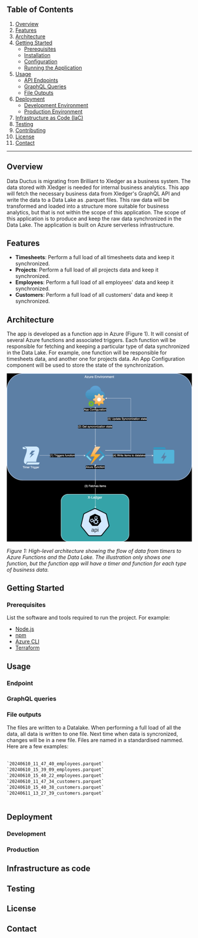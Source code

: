 ## Table of Contents

1. [Overview](#overview)
2. [Features](#features)
3. [Architecture](#architecture)
4. [Getting Started](#getting-started)
    - [Prerequisites](#prerequisites)
    - [Installation](#installation)
    - [Configuration](#configuration)
    - [Running the Application](#running-the-application)
5. [Usage](#usage)
    - [API Endpoints](#api-endpoints)
    - [GraphQL Queries](#graphql-queries)
    - [File Outputs](#file-outputs)
6. [Deployment](#deployment)
    - [Development Environment](#development-environment)
    - [Production Environment](#production-environment)
7. [Infrastructure as Code (IaC)](#infrastructure-as-code-iac)
8. [Testing](#testing)
9. [Contributing](#contributing)
10. [License](#license)
11. [Contact](#contact)

---

## Overview

Data Ductus is migrating from Brilliant to Xledger as a business system. The data stored with Xledger is needed for internal business analytics. This app will fetch the necessary business data from Xledger's GraphQL API and write the data to a Data Lake as .parquet files. This raw data will be transformed and loaded into a structure more suitable for business analytics, but that is not within the scope of this application. The scope of this application is to produce and keep the raw data synchronized in the Data Lake. The application is built on Azure serverless infrastructure.

## Features

- **Timesheets**: Perform a full load of all timesheets data and keep it synchronized.
- **Projects**: Perform a full load of all projects data and keep it synchronized.
- **Employees**: Perform a full load of all employees' data and keep it synchronized.
- **Customers**: Perform a full load of all customers' data and keep it synchronized.

## Architecture

The app is developed as a function app in Azure (Figure 1). It will consist of several Azure functions and associated triggers. Each function will be responsible for fetching and keeping a particular type of data synchronized in the Data Lake. For example, one function will be responsible for timesheets data, and another one for projects data. An App Configuration component will be used to store the state of the synchronization.

![Azure architecture](architecture/azure_architecture.svg)

*Figure 1: High-level architecture showing the flow of data from timers to Azure Functions and the Data Lake. The illustration only shows one function, but the function app will have a timer and function for each type of business data.*

## Getting Started

### Prerequisites

List the software and tools required to run the project. For example:

- [Node.js](https://nodejs.org/)
- [npm](https://www.npmjs.com/)
- [Azure CLI](https://docs.microsoft.com/en-us/cli/azure/install-azure-cli)
- [Terraform](https://www.terraform.io/)



## Usage

### Endpoint

### GraphQL queries

### File outputs
The files are written to a Datalake. When performing a full load of all the data, all data is written to one file. Next time when data is syncronized, changes will be in a new file. Files are named in a standardised nammed. Here are a few examples:
<pre>
<code>
`20240610_11_47_40_employees.parquet`
`20240610_15_39_09_employees.parquet`
`20240610_15_40_22_employees.parquet`
`20240610_11_47_34_customers.parquet`
`20240610_15_40_38_customers.parquet`
`20240611_13_27_39_customers.parquet`
</code>
</pre>


## Deployment

### Development

### Production

## Infrastructure as code

## Testing

## License

## Contact
